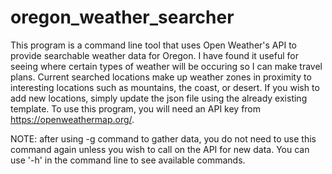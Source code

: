 # oregon_weather_searcher
This program is a command line tool that uses Open Weather's API to provide searchable weather data for Oregon.  I have found it useful for seeing where certain types of weather will be occuring so I can make travel plans. Current searched locations make up weather zones in proximity to interesting locations such as mountains, the coast, or desert. If you wish to add new locations, simply update the json file using the already existing template. To use this program, you will need an API key from https://openweathermap.org/.

NOTE: after using -g command to gather data, you do not need to use this command again unless you wish to call on the API for new data. You can use '-h' in the command line to see available commands.
